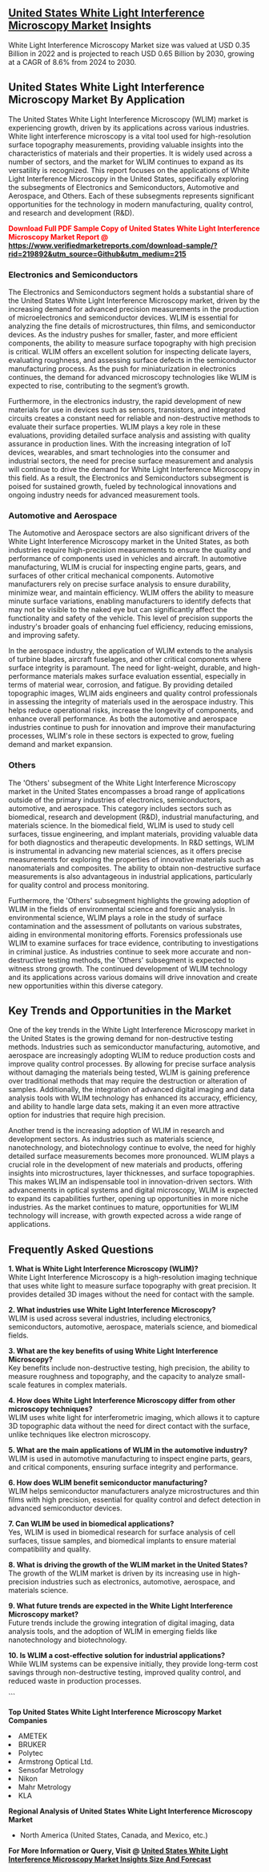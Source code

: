 <h2><a href="https://www.verifiedmarketreports.com/download-sample/?rid=219892&amp;utm_source=Github&amp;utm_medium=215" target="_blank">United States White Light Interference Microscopy Market</a> Insights</h2><p>White Light Interference Microscopy Market size was valued at USD 0.35 Billion in 2022 and is projected to reach USD 0.65 Billion by 2030, growing at a CAGR of 8.6% from 2024 to 2030.</p><p> <h2>United States White Light Interference Microscopy Market By Application</h2> <p>The United States White Light Interference Microscopy (WLIM) market is experiencing growth, driven by its applications across various industries. White light interference microscopy is a vital tool used for high-resolution surface topography measurements, providing valuable insights into the characteristics of materials and their properties. It is widely used across a number of sectors, and the market for WLIM continues to expand as its versatility is recognized. This report focuses on the applications of White Light Interference Microscopy in the United States, specifically exploring the subsegments of Electronics and Semiconductors, Automotive and Aerospace, and Others. Each of these subsegments represents significant opportunities for the technology in modern manufacturing, quality control, and research and development (R&D). <strong><p><span class=""><span style="color: #ff0000;"><strong>Download Full PDF Sample Copy of United States White Light Interference Microscopy Market Report</strong> @ </span><a href="https://www.verifiedmarketreports.com/download-sample/?rid=219892&amp;utm_source=Github&amp;utm_medium=215" target="_blank">https://www.verifiedmarketreports.com/download-sample/?rid=219892&amp;utm_source=Github&amp;utm_medium=215</a></span></p></strong></p> <h3>Electronics and Semiconductors</h3> <p>The Electronics and Semiconductors segment holds a substantial share of the United States White Light Interference Microscopy market, driven by the increasing demand for advanced precision measurements in the production of microelectronics and semiconductor devices. WLIM is essential for analyzing the fine details of microstructures, thin films, and semiconductor devices. As the industry pushes for smaller, faster, and more efficient components, the ability to measure surface topography with high precision is critical. WLIM offers an excellent solution for inspecting delicate layers, evaluating roughness, and assessing surface defects in the semiconductor manufacturing process. As the push for miniaturization in electronics continues, the demand for advanced microscopy technologies like WLIM is expected to rise, contributing to the segment’s growth. <p>Furthermore, in the electronics industry, the rapid development of new materials for use in devices such as sensors, transistors, and integrated circuits creates a constant need for reliable and non-destructive methods to evaluate their surface properties. WLIM plays a key role in these evaluations, providing detailed surface analysis and assisting with quality assurance in production lines. With the increasing integration of IoT devices, wearables, and smart technologies into the consumer and industrial sectors, the need for precise surface measurement and analysis will continue to drive the demand for White Light Interference Microscopy in this field. As a result, the Electronics and Semiconductors subsegment is poised for sustained growth, fueled by technological innovations and ongoing industry needs for advanced measurement tools.</p> <h3>Automotive and Aerospace</h3> <p>The Automotive and Aerospace sectors are also significant drivers of the White Light Interference Microscopy market in the United States, as both industries require high-precision measurements to ensure the quality and performance of components used in vehicles and aircraft. In automotive manufacturing, WLIM is crucial for inspecting engine parts, gears, and surfaces of other critical mechanical components. Automotive manufacturers rely on precise surface analysis to ensure durability, minimize wear, and maintain efficiency. WLIM offers the ability to measure minute surface variations, enabling manufacturers to identify defects that may not be visible to the naked eye but can significantly affect the functionality and safety of the vehicle. This level of precision supports the industry's broader goals of enhancing fuel efficiency, reducing emissions, and improving safety. <p>In the aerospace industry, the application of WLIM extends to the analysis of turbine blades, aircraft fuselages, and other critical components where surface integrity is paramount. The need for light-weight, durable, and high-performance materials makes surface evaluation essential, especially in terms of material wear, corrosion, and fatigue. By providing detailed topographic images, WLIM aids engineers and quality control professionals in assessing the integrity of materials used in the aerospace industry. This helps reduce operational risks, increase the longevity of components, and enhance overall performance. As both the automotive and aerospace industries continue to push for innovation and improve their manufacturing processes, WLIM's role in these sectors is expected to grow, fueling demand and market expansion.</p> <h3>Others</h3> <p>The 'Others' subsegment of the White Light Interference Microscopy market in the United States encompasses a broad range of applications outside of the primary industries of electronics, semiconductors, automotive, and aerospace. This category includes sectors such as biomedical, research and development (R&D), industrial manufacturing, and materials science. In the biomedical field, WLIM is used to study cell surfaces, tissue engineering, and implant materials, providing valuable data for both diagnostics and therapeutic developments. In R&D settings, WLIM is instrumental in advancing new material sciences, as it offers precise measurements for exploring the properties of innovative materials such as nanomaterials and composites. The ability to obtain non-destructive surface measurements is also advantageous in industrial applications, particularly for quality control and process monitoring. <p>Furthermore, the 'Others' subsegment highlights the growing adoption of WLIM in the fields of environmental science and forensic analysis. In environmental science, WLIM plays a role in the study of surface contamination and the assessment of pollutants on various substrates, aiding in environmental monitoring efforts. Forensics professionals use WLIM to examine surfaces for trace evidence, contributing to investigations in criminal justice. As industries continue to seek more accurate and non-destructive testing methods, the 'Others' subsegment is expected to witness strong growth. The continued development of WLIM technology and its applications across various domains will drive innovation and create new opportunities within this diverse category.</p> <h2>Key Trends and Opportunities in the Market</h2> <p>One of the key trends in the White Light Interference Microscopy market in the United States is the growing demand for non-destructive testing methods. Industries such as semiconductor manufacturing, automotive, and aerospace are increasingly adopting WLIM to reduce production costs and improve quality control processes. By allowing for precise surface analysis without damaging the materials being tested, WLIM is gaining preference over traditional methods that may require the destruction or alteration of samples. Additionally, the integration of advanced digital imaging and data analysis tools with WLIM technology has enhanced its accuracy, efficiency, and ability to handle large data sets, making it an even more attractive option for industries that require high precision. <p>Another trend is the increasing adoption of WLIM in research and development sectors. As industries such as materials science, nanotechnology, and biotechnology continue to evolve, the need for highly detailed surface measurements becomes more pronounced. WLIM plays a crucial role in the development of new materials and products, offering insights into microstructures, layer thicknesses, and surface topographies. This makes WLIM an indispensable tool in innovation-driven sectors. With advancements in optical systems and digital microscopy, WLIM is expected to expand its capabilities further, opening up opportunities in more niche industries. As the market continues to mature, opportunities for WLIM technology will increase, with growth expected across a wide range of applications.</p> <h2>Frequently Asked Questions</h2> <p><strong>1. What is White Light Interference Microscopy (WLIM)?</strong><br>White Light Interference Microscopy is a high-resolution imaging technique that uses white light to measure surface topography with great precision. It provides detailed 3D images without the need for contact with the sample.</p> <p><strong>2. What industries use White Light Interference Microscopy?</strong><br>WLIM is used across several industries, including electronics, semiconductors, automotive, aerospace, materials science, and biomedical fields.</p> <p><strong>3. What are the key benefits of using White Light Interference Microscopy?</strong><br>Key benefits include non-destructive testing, high precision, the ability to measure roughness and topography, and the capacity to analyze small-scale features in complex materials.</p> <p><strong>4. How does White Light Interference Microscopy differ from other microscopy techniques?</strong><br>WLIM uses white light for interferometric imaging, which allows it to capture 3D topographic data without the need for direct contact with the surface, unlike techniques like electron microscopy.</p> <p><strong>5. What are the main applications of WLIM in the automotive industry?</strong><br>WLIM is used in automotive manufacturing to inspect engine parts, gears, and critical components, ensuring surface integrity and performance.</p> <p><strong>6. How does WLIM benefit semiconductor manufacturing?</strong><br>WLIM helps semiconductor manufacturers analyze microstructures and thin films with high precision, essential for quality control and defect detection in advanced semiconductor devices.</p> <p><strong>7. Can WLIM be used in biomedical applications?</strong><br>Yes, WLIM is used in biomedical research for surface analysis of cell surfaces, tissue samples, and biomedical implants to ensure material compatibility and quality.</p> <p><strong>8. What is driving the growth of the WLIM market in the United States?</strong><br>The growth of the WLIM market is driven by its increasing use in high-precision industries such as electronics, automotive, aerospace, and materials science.</p> <p><strong>9. What future trends are expected in the White Light Interference Microscopy market?</strong><br>Future trends include the growing integration of digital imaging, data analysis tools, and the adoption of WLIM in emerging fields like nanotechnology and biotechnology.</p> <p><strong>10. Is WLIM a cost-effective solution for industrial applications?</strong><br>While WLIM systems can be expensive initially, they provide long-term cost savings through non-destructive testing, improved quality control, and reduced waste in production processes.</p> ```</p><p><strong>Top United States White Light Interference Microscopy Market Companies</strong></p><div data-test-id=""><p><li>AMETEK</li><li> BRUKER</li><li> Polytec</li><li> Armstrong Optical Ltd.</li><li> Sensofar Metrology</li><li> Nikon</li><li> Mahr Metrology</li><li> KLA</li></p><div><strong>Regional Analysis of&nbsp;United States White Light Interference Microscopy Market</strong></div><ul><li dir="ltr"><p dir="ltr">North America&nbsp;(United States, Canada, and Mexico, etc.)</p></li></ul><p><strong>For More Information or Query, Visit @&nbsp;</strong><strong><a href="https://www.verifiedmarketreports.com/product/white-light-interference-microscopy-market/?utm_source=Github&amp;utm_medium=215" target="_blank">United States White Light Interference Microscopy Market Insights Size And Forecast</a></strong></p></div>
